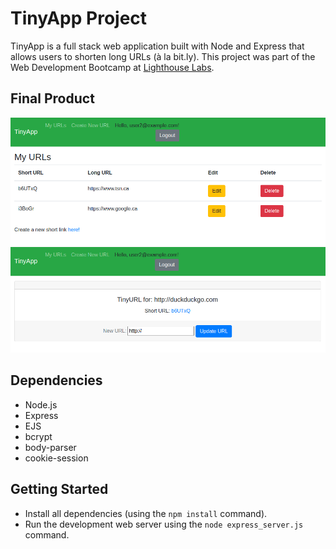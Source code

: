 # TinyApp Project

TinyApp is a full stack web application built with Node and Express that allows users to shorten long URLs (à la bit.ly). This project was part of the Web Development Bootcamp at [Lighthouse Labs](lighthouselabs.ca).

## Final Product

!["A view of all shortened links for a user."](tiny-1.png)
!["A view of link's details and edit screen."](tiny-2.png)

## Dependencies

- Node.js
- Express
- EJS
- bcrypt
- body-parser
- cookie-session

## Getting Started

- Install all dependencies (using the `npm install` command).
- Run the development web server using the `node express_server.js` command.